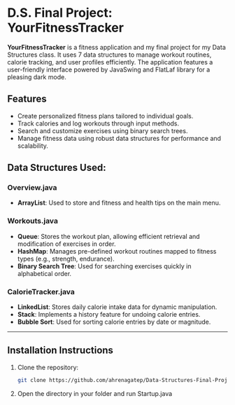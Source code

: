 # D.S. Final Project: YourFitnessTracker

**YourFitnessTracker** is a fitness application and my final project for my Data Structures class. It uses 7 data structures to manage workout routines, calorie tracking, and user profiles efficiently. The application features a user-friendly interface powered by JavaSwing and FlatLaf library for a pleasing dark mode.

## Features
- Create personalized fitness plans tailored to individual goals.
- Track calories and log workouts through input methods.
- Search and customize exercises using binary search trees.
- Manage fitness data using robust data structures for performance and scalability.

## Data Structures Used:
### Overview.java
- **ArrayList**: Used to store and fitness and health tips on the main menu.

### Workouts.java
- **Queue**: Stores the workout plan, allowing efficient retrieval and modification of exercises in order.
- **HashMap**: Manages pre-defined workout routines mapped to fitness types (e.g., strength, endurance).
- **Binary Search Tree**: Used for searching exercises quickly in alphabetical order.

### CalorieTracker.java
- **LinkedList**: Stores daily calorie intake data for dynamic manipulation.
- **Stack**: Implements a history feature for undoing calorie entries.
- **Bubble Sort**: Used for sorting calorie entries by date or magnitude.

---

## Installation Instructions
1. Clone the repository:
   ```bash
   git clone https://github.com/ahrenagatep/Data-Structures-Final-Project.git
   ```
2. Open the directory in your folder and run Startup.java

